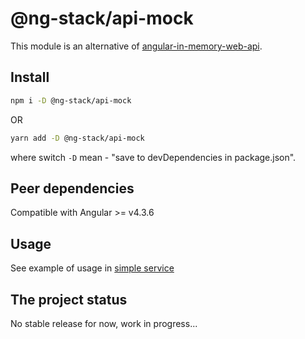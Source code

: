 # @ng-stack/api-mock

This module is an alternative of [angular-in-memory-web-api](https://github.com/angular/in-memory-web-api).

## Install

```bash
npm i -D @ng-stack/api-mock
```

OR

```bash
yarn add -D @ng-stack/api-mock
```

where switch `-D` mean - "save to devDependencies in package.json".

## Peer dependencies

Compatible with Angular >= v4.3.6

## Usage

See example of usage in [simple service](https://github.com/KostyaTretyak/ng-stack/tree/master/projects/api-mock/src/lib/test/simple.service.ts)

## The project status

No stable release for now, work in progress...
